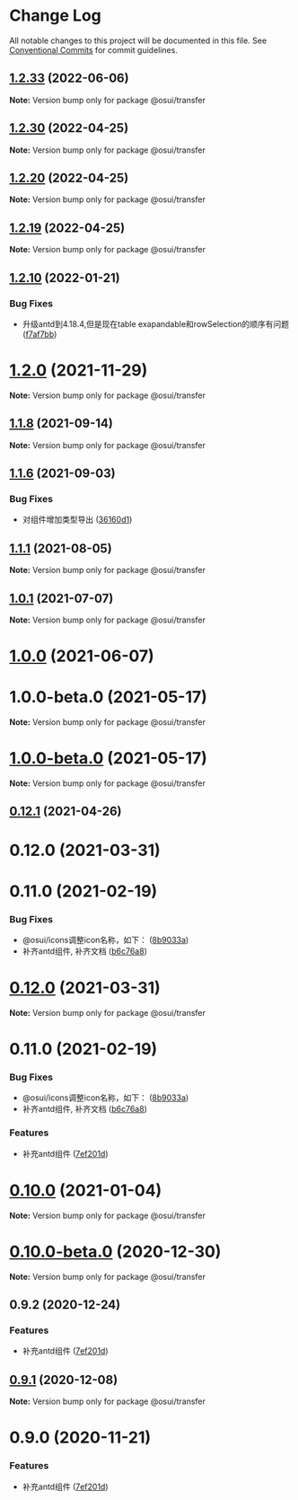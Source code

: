 # Change Log

All notable changes to this project will be documented in this file.
See [Conventional Commits](https://conventionalcommits.org) for commit guidelines.

## [1.2.33](https://gitee.com/gitee-fe/osui/tree/master/compare/v1.2.32...v1.2.33) (2022-06-06)

**Note:** Version bump only for package @osui/transfer





## [1.2.30](https://gitee.com/gitee-fe/osui/tree/master/compare/v1.2.28...v1.2.30) (2022-04-25)

**Note:** Version bump only for package @osui/transfer





## [1.2.20](https://gitee.com/gitee-fe/osui/tree/master/compare/v1.2.28...v1.2.20) (2022-04-25)

**Note:** Version bump only for package @osui/transfer





## [1.2.19](https://gitee.com/gitee-fe/osui/tree/master/compare/v1.2.28...v1.2.19) (2022-04-25)

**Note:** Version bump only for package @osui/transfer





## [1.2.10](https://gitee.com/gitee-fe/osui/tree/master/compare/v1.2.9...v1.2.10) (2022-01-21)


### Bug Fixes

* 升级antd到4.18.4,但是现在table exapandable和rowSelection的顺序有问题 ([f7af7bb](https://gitee.com/gitee-fe/osui/tree/master/commits/f7af7bbad5ed53099f4cc4c97c5852e631846616))





# [1.2.0](https://gitee.com/gitee-fe/osui/tree/master/compare/v1.1.23...v1.2.0) (2021-11-29)

**Note:** Version bump only for package @osui/transfer





## [1.1.8](https://gitee.com/gitee-fe/osui/tree/master/compare/v1.1.7...v1.1.8) (2021-09-14)

**Note:** Version bump only for package @osui/transfer





## [1.1.6](https://gitee.com/gitee-fe/osui/tree/master/compare/v1.1.5...v1.1.6) (2021-09-03)


### Bug Fixes

* 对组件增加类型导出 ([36160d1](https://gitee.com/gitee-fe/osui/tree/master/commits/36160d14e8fee068f34d363d529345d95cfbd39e))





## [1.1.1](https://gitee.com/gitee-fe/osui/tree/master/compare/v1.0.0-beta.1...v1.1.1) (2021-08-05)

**Note:** Version bump only for package @osui/transfer





## [1.0.1](https://gitee.com/gitee-fe/osui/tree/master/compare/@osui/transfer@1.0.0...@osui/transfer@1.0.1) (2021-07-07)

**Note:** Version bump only for package @osui/transfer





# [1.0.0](https://gitee.com/gitee-fe/osui/tree/master/compare/@osui/transfer@0.12.1...@osui/transfer@1.0.0) (2021-06-07)



# 1.0.0-beta.0 (2021-05-17)

**Note:** Version bump only for package @osui/transfer





# [1.0.0-beta.0](https://gitee.com/gitee-fe/osui/tree/master/compare/v0.12.1...v1.0.0-beta.0) (2021-05-17)

**Note:** Version bump only for package @osui/transfer





## [0.12.1](https://gitee.com/gitee-fe/osui/tree/master/compare/@osui/transfer@0.10.0...@osui/transfer@0.12.1) (2021-04-26)



# 0.12.0 (2021-03-31)



# 0.11.0 (2021-02-19)


### Bug Fixes

* @osui/icons调整icon名称，如下： ([8b9033a](https://gitee.com/gitee-fe/osui/tree/master/commits/8b9033af14f14ebae853692523739ca22c64123a))
* 补齐antd组件, 补齐文档 ([b6c76a8](https://gitee.com/gitee-fe/osui/tree/master/commits/b6c76a864b121479e151a97e926546f3370d0aed))





# [0.12.0](https://gitee.com/gitee-fe/osui/tree/master/compare/v0.11.0...v0.12.0) (2021-03-31)

**Note:** Version bump only for package @osui/transfer





# 0.11.0 (2021-02-19)


### Bug Fixes

* @osui/icons调整icon名称，如下： ([8b9033a](https://gitee.com/gitee-fe/osui/tree/master/commits/8b9033af14f14ebae853692523739ca22c64123a))
* 补齐antd组件, 补齐文档 ([b6c76a8](https://gitee.com/gitee-fe/osui/tree/master/commits/b6c76a864b121479e151a97e926546f3370d0aed))


### Features

* 补充antd组件 ([7ef201d](https://gitee.com/gitee-fe/osui/tree/master/commits/7ef201df7efb9b3bbc0597fac45962c49c13533c))





# [0.10.0](https://gitee.com/gitee-fe/osui/tree/master/compare/@osui/transfer@0.10.0-beta.0...@osui/transfer@0.10.0) (2021-01-04)

**Note:** Version bump only for package @osui/transfer





# [0.10.0-beta.0](https://gitee.com/gitee-fe/osui/tree/master/compare/@osui/transfer@0.9.2...@osui/transfer@0.10.0-beta.0) (2020-12-30)

**Note:** Version bump only for package @osui/transfer





## 0.9.2 (2020-12-24)


### Features

* 补充antd组件 ([7ef201d](https://gitee.com/gitee-fe/osui/tree/master/commits/7ef201df7efb9b3bbc0597fac45962c49c13533c))





## [0.9.1](https://gitee.com/gitee-fe/osui/tree/master/compare/@osui/transfer@0.9.0...@osui/transfer@0.9.1) (2020-12-08)

**Note:** Version bump only for package @osui/transfer





# 0.9.0 (2020-11-21)


### Features

* 补充antd组件 ([7ef201d](https://gitee.com/gitee-fe/osui/tree/master/commits/7ef201df7efb9b3bbc0597fac45962c49c13533c))
